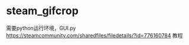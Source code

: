 # steam_gifcrop
需要python运行环境，GUI.py
https://steamcommunity.com/sharedfiles/filedetails/?id=776160784 教程
